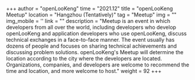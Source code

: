 +++
author = "openLooKeng"
time = "2021.12" 
title = "openLooKeng Meetup" 
location = "Hangzhou (Tentatively)" 
tag = "Meetup"
img = "" 
img_mobile = ''
link = ""
description = "Meetup is an event in which developers from all over the world, including developers who develop openLooKeng and application developers who use openLooKeng, discuss technical exchanges in a face-to-face manner. The event usually has dozens of people and focuses on sharing technical achievements and discussing problem solutions. openLooKeng's Meetup will determine the location according to the city where the developers are located. Organizations, companies, and developers are welcome to recommend the time and location, and more welcome to host."
weight = 92
+++
